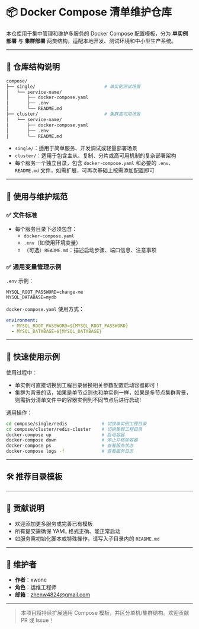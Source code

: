 # 📦 Docker Compose 清单维护仓库

本仓库用于集中管理和维护多服务的 Docker Compose 配置模板，分为 **单实例部署** 与 **集群部署** 两类结构，适配本地开发、测试环境和中小型生产系统。

---

## 📁 仓库结构说明

```bash
compose/
├── single/                          # 单实例测试场景
│   └── service-name/
│       ├── docker-compose.yaml
│       ├── .env
│       └── README.md
├── cluster/                         # 集群高可用场景
│   └── service-name/
│       ├── docker-compose.yaml
│       ├── .env
│       └── README.md
```

- `single/`：适用于简单服务、开发调试或轻量部署场景
- `cluster/`：适用于包含主从、复制、分片或高可用机制的复杂部署架构
- 每个服务一个独立目录，包含 `docker-compose.yaml` 和必要的 `.env`、`README.md` 文件，如需扩展，可再次基础上按需添加配置即可

---

## 🧩 使用与维护规范

### ✅ 文件标准

- 每个服务目录下必须包含：
  - `docker-compose.yaml`
  - `.env`（如使用环境变量）
  - （可选）`README.md`：描述启动步骤、端口信息、注意事项
 

### ✅ 通用变量管理示例

`.env` 示例：

```env
MYSQL_ROOT_PASSWORD=change-me
MYSQL_DATABASE=mydb
```

`docker-compose.yaml` 使用方式：

```yaml
environment:
  - MYSQL_ROOT_PASSWORD=${MYSQL_ROOT_PASSWORD}
  - MYSQL_DATABASE=${MYSQL_DATABASE}
```

---

## 🚀 快速使用示例

使用过程中：
- 单实例可直接切换到工程目录替换相关参数配置启动容器即可！
- 集群为背景的话，如果是单节点则也和单实例一样，如果是多节点集群背景，则需拆分清单文件中的容器实例到不同节点后进行启动!

通用操作：

```bash
cd compose/single/redis             # 切换单实例工程目录
cd compose/cluster/redis-cluster    # 切换集群工程目录
docker-compose up                   # 启动容器
docker-compose down                 # 停止并移除容器
docker-compose ps                   # 查看服务状态
docker-compose logs -f              # 查看服务日志
```

---

## 🛠️ 推荐目录模板


---

## 🤝 贡献说明

- 欢迎添加更多服务或完善已有模板
- 所有提交需确保 YAML 格式正确、能正常启动
- 如服务需初始化脚本或特殊操作，请写入子目录内的 `README.md`

---

## 👤 维护者

- **作者**：xwone  
- **角色**：运维工程师  
- **邮箱**：zhenw4824@gmail.com

---

> 本项目将持续扩展通用 Compose 模板，并区分单机/集群结构。欢迎贡献 PR 或 Issue！
